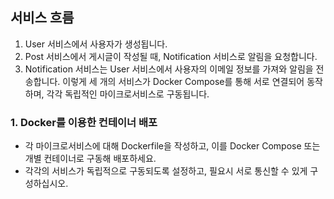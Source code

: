 ## 서비스 흐름
1. User 서비스에서 사용자가 생성됩니다.
2. Post 서비스에서 게시글이 작성될 때, Notification 서비스로 알림을 요청합니다.
3. Notification 서비스는 User 서비스에서 사용자의 이메일 정보를 가져와 알림을 전송합니다.
이렇게 세 개의 서비스가 Docker Compose를 통해 서로 연결되어 동작하며, 각각 독립적인 마이크로서비스로 구동됩니다.

### 1. Docker를 이용한 컨테이너 배포
- 각 마이크로서비스에 대해 Dockerfile을 작성하고, 이를 Docker Compose 또는 개별 컨테이너로 구동해 배포하세요.
- 각각의 서비스가 독립적으로 구동되도록 설정하고, 필요시 서로 통신할 수 있게 구성하십시오.
